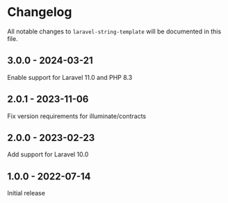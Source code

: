 # Changelog

All notable changes to `laravel-string-template` will be documented in this file.

## 3.0.0 - 2024-03-21

Enable support for Laravel 11.0 and PHP 8.3

## 2.0.1 - 2023-11-06

Fix version requirements for illuminate/contracts

## 2.0.0 - 2023-02-23

Add support for Laravel 10.0

## 1.0.0 - 2022-07-14

Initial release
